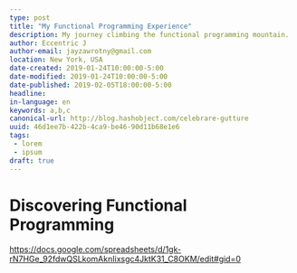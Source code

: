 ```yaml
---
type: post
title: "My Functional Programming Experience"
description: My journey climbing the functional programming mountain.
author: Eccentric J
author-email: jayzawrotny@gmail.com
location: New York, USA
date-created: 2019-01-24T10:00:00-5:00
date-modified: 2019-01-24T10:00:00-5:00
date-published: 2019-02-05T18:00:00-5:00
headline:
in-language: en
keywords: a,b,c
canonical-url: http://blog.hashobject.com/celebrare-gutture
uuid: 46d1ee7b-422b-4ca9-be46-90d11b68e1e6
tags:
 - lorem
 - ipsum
draft: true
---
```

# Discovering Functional Programming

https://docs.google.com/spreadsheets/d/1gk-rN7HGe_92fdwQSLkomAknIixsgc4JktK31_C8OKM/edit#gid=0
